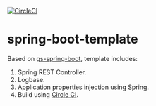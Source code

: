 [![CircleCI](https://circleci.com/gh/effoeffi/spring-boot-template.svg?style=svg)](https://circleci.com/gh/effoeffi/spring-boot-template)

# spring-boot-template
Based on [gs-spring-boot](https://github.com/spring-guides/gs-spring-boot), template includes:

1. Spring REST Controller.
2. Logbase.
3. Application properties injection using Spring.
4. Build using [Circle CI](https://circleci.com/gh/effoeffi/spring-boot-template).
